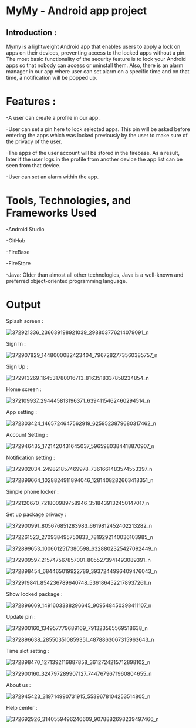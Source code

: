 # MyMy - Android app project

## Introduction :
Mymy is a lightweight Android app that enables users to apply a lock on apps on their devices, preventing access to the locked apps without a pin. The most basic functionality of the security feature is to lock your Android apps so that nobody can access or uninstall them. Also, there is an alarm manager in our app where user can set alarm on a specific time and on that time, a notification will be popped up.


# Features :
-A user can create a profile in our app.

-User can set a pin here to lock selected apps. This pin will be asked before entering the apps which was locked previously by the user to make sure of the privacy of the user.

-The apps of the user account will be stored in the firebase. As a result, later if the user logs in the profile from another device the app list can be seen from that device.

-User can set an alarm within the app.


# Tools, Technologies, and Frameworks Used

-Android Studio

-GitHub

-FireBase

-FireStore  

-Java: Older than almost all other technologies, Java is a well-known and preferred object-oriented programming language.



# Output 

Splash screen : 

![372921336_236639198921039_298803776214079091_n](https://github.com/TasfiaTabassum/backup_mymy/assets/58984231/df489e41-2f0a-4356-bcc9-54bed59f6546)

Sign In :

![372907829_1448000082423404_7967282773560385757_n](https://github.com/TasfiaTabassum/backup_mymy/assets/58984231/856a332a-d3b0-43bc-8037-73f12db8a621)

Sign Up :

![372913269_164531780016713_8163518337858234854_n](https://github.com/TasfiaTabassum/backup_mymy/assets/58984231/e6e591db-08e3-4aa2-8e98-9911bfec30ac)

Home screen :

![372109937_294445813196371_6394115462460294514_n](https://github.com/TasfiaTabassum/backup_mymy/assets/58984231/1cbb044d-a6a5-4a41-a46f-c652c0cbb593)


App setting :

![372303424_1465724647562919_6259523879680317462_n](https://github.com/TasfiaTabassum/backup_mymy/assets/58984231/53221a2e-4880-4b42-98bb-314ff8d1795a)


Account Setting :

![372946435_1721420431645037_5965980384418870907_n](https://github.com/TasfiaTabassum/backup_mymy/assets/58984231/7141e871-13c6-49bd-83c9-e0d3bea9fafc)


Notification setting :

![372902034_249821857469978_7361661483574553397_n](https://github.com/TasfiaTabassum/backup_mymy/assets/58984231/7111c375-c47e-4835-84a1-f06ca8355560)

![372899664_1028824911894046_1281408282663418351_n](https://github.com/TasfiaTabassum/backup_mymy/assets/58984231/dd064ab3-c36f-4c91-8947-bf4e4f312bdb)


Simple phone locker :

![372120670_721800989758946_3518439132450147017_n](https://github.com/TasfiaTabassum/backup_mymy/assets/58984231/67d8360e-a94e-4f9d-8c6a-e11cb4456f56)


Set up package privacy :


![372900991_805676851283983_6619812452402213282_n](https://github.com/TasfiaTabassum/backup_mymy/assets/58984231/b38c9b6c-68d9-4a03-ab79-3ba2c4092a58)


![372261523_270938495750833_7819292140036103985_n](https://github.com/TasfiaTabassum/backup_mymy/assets/58984231/561c9e73-4242-4a66-a04e-044b55e8435b)


![372899653_1006012517380598_6328802325427092449_n](https://github.com/TasfiaTabassum/backup_mymy/assets/58984231/8e61b7f0-3995-4ccd-ad80-e613cc92ee11)

![372909597_215747567857001_8055273941493089391_n](https://github.com/TasfiaTabassum/backup_mymy/assets/58984231/f16fd82d-8c72-4561-878a-346bcc9cbdc9)

![372898454_684465019922789_3937244996409476043_n](https://github.com/TasfiaTabassum/backup_mymy/assets/58984231/f001fdc6-ffe7-4387-934d-3b8ef1e08f60)


![372919841_854236789640748_5361864522178937261_n](https://github.com/TasfiaTabassum/backup_mymy/assets/58984231/6bba61bc-e328-40e7-8530-8bad985c6c7f)


Show locked package :


![372896669_1491603388296645_909548450398411107_n](https://github.com/TasfiaTabassum/backup_mymy/assets/58984231/6d41cabc-26c3-492d-ab70-0cb778add69b)


Update pin :


![372900160_134957779689169_791323565569518638_n](https://github.com/TasfiaTabassum/backup_mymy/assets/58984231/68591d9b-385b-4386-8736-37c1fe79cdf2)


![372896638_285503510859351_4878863067315963643_n](https://github.com/TasfiaTabassum/backup_mymy/assets/58984231/1222c6ca-7698-4aec-af54-9573edf89ad7)



Time slot setting :


![372898470_1271392116887858_3612724215712898102_n](https://github.com/TasfiaTabassum/backup_mymy/assets/58984231/46d1de30-a1ff-437c-ae24-937c61c5450a)



![372900160_324797289907127_7447679671960804655_n](https://github.com/TasfiaTabassum/backup_mymy/assets/58984231/d9170b13-e0a9-43de-93c1-664c94a819ab)


About us :


![372945423_319714990731915_5539678104253514805_n](https://github.com/TasfiaTabassum/backup_mymy/assets/58984231/853cf2dc-bc27-436f-9f39-f5db4176ed73)


Help center :


![372692926_3140559496246609_9078882698239497466_n](https://github.com/TasfiaTabassum/backup_mymy/assets/58984231/9e2eaf67-9e9c-49ca-9f3d-48cd52bec4a6)






























